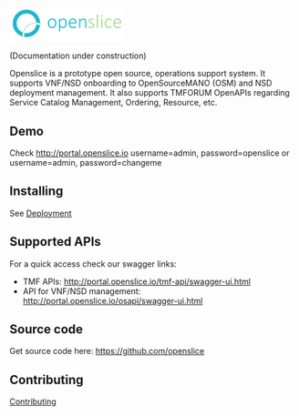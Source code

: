 <img src="images/openslice_logo.png" alt="drawing" width="200"/>

(Documentation under construction)

Openslice is a prototype open source, operations support system. It supports VNF/NSD onboarding to OpenSourceMANO (OSM) and NSD deployment management. It also supports TMFORUM OpenAPIs regarding Service Catalog Management, Ordering, Resource, etc.


## Demo

Check http://portal.openslice.io
username=admin, password=openslice
or
username=admin, password=changeme

## Installing

See [Deployment](./deployment.md)


## Supported APIs

For a quick access check our swagger links:
 * TMF APIs: <http://portal.openslice.io/tmf-api/swagger-ui.html>
 * API for VNF/NSD management: <http://portal.openslice.io/osapi/swagger-ui.html>

## Source code

Get source code here: <https://github.com/openslice>

## Contributing

[Contributing](./contributing/developing.md)